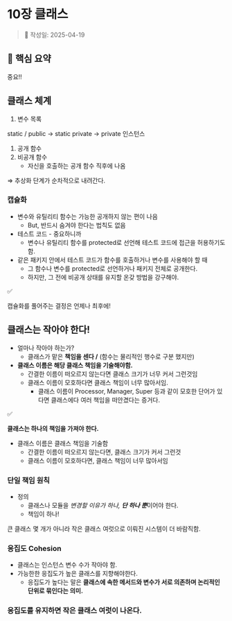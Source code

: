 # 10장 클래스

> 📅 작성일: 2025-04-19

## 📌 핵심 요약
중요!!

## 클래스 체계

1. 변수 목록

static / public → static private → private 인스턴스

1. 공개 함수
2. 비공개 함수
    - 자신을 호출하는 공개 함수 직후에 나옴

⇒ 추상화 단계가 순차적으로 내려간다.

### 캡슐화

- 변수와 유틸리티 함수는 가능한 공개하지 않는 편이 나음
    - But, 반드시 숨겨야 한다는 법칙도 없음
- 테스트 코드 - 중요하니까
    - 변수나 유틸리티 함수를 protected로 선언해 테스트 코드에 접근을 허용하기도 함.
- 같은 패키지 안에서 테스트 코드가 함수를 호출하거나 변수를 사용해야 할 때
    - 그 함수나 변수를 protected로 선언하거나 패키지 전체로 공개한다.
    - 하지만, 그 전에 비공개 상태를 유지할 온갖 방법을 강구해야.

<aside>
✅

캡슐화를 풀어주는 결정은 언제나 최후에!

</aside>

## 클래스는 작아야 한다!

- 얼마나 작아야 하는가?
    - 클래스가 맡은 **책임을 센다 /** (함수는 물리적인 행수로 구분 했지만)
- **클래스 이름은 해당 클래스 책임을 기술해야함.**
    - 간결한 이름이 떠오르지 않는다면 클래스 크기가 너무 커서 그런것임
    - 클래스 이름이 모호하다면 클래스 책임이 너무 많아서임.
        - 클래스 이름이 Processor, Manager, Super 등과 같이 모호한 단어가 있다면 클래스에다 여러 책임을 떠안겼다는 증거다.

<aside>
✅

**클래스는 하나의 책임을 가져야 한다.**

- 클래스 이름은 클래스 책임을 기술함
    - 간결한 이름이 떠오르지 않는다면, 클래스 크기가 커서 그런것
    - 클래스 이름이 모호하다면, 클래스 책임이 너무 많아서임
</aside>

### 단일 책임 원칙

- 정의
    - 클래스나 모듈을 *변경할 이유가 하나, **단 하나 뿐***이어야 한다.
    - 책임이 하나!

큰 클래스 몇 개가 아니라 작은 클래스 여럿으로 이뤄진 시스템이 더 바람직함.

### 응집도 Cohesion

- 클래스는 인스턴스 변수 수가 작아야 함.
- 가능한한 응집도가 높은 클래스를 지향해야한다.
    - 응집도가 높다는 말은 **클래스에 속한 메서드와 변수가 서로 의존하며 논리적인 단위로 묶인다는 의미.**

### 응집도를 유지하면 작은 클래스 여럿이 나온다.
